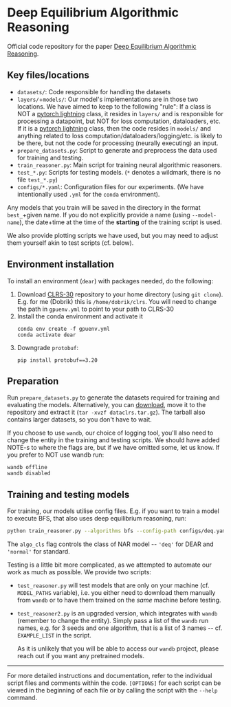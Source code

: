 # Deep Equilibrium Algorithmic Reasoning
Official code repository for the paper [Deep Equilibrium Algorithmic Reasoning](www.google.com).

## Key files/locations

- `datasets/`: Code responsible for handling the datasets
- `layers/`+`models/`: Our model's implementations are in those two locations. We have aimed to keep to the following "rule": If a class is NOT a [pytorch lightning](https://lightning.ai/docs/pytorch/stable/) class, it resides in `layers/` and is responsible for processing a datapoint, but NOT for loss computation, dataloaders, etc. If it is a [pytorch lightning](https://lightning.ai/docs/pytorch/stable/) class, then the code resides in `models/` and anything related to loss computation/dataloaders/logging/etc. is likely to be there, but not the code for processing (neurally executing) an input.
- `prepare_datasets.py`: Script to generate and preprocess the data used for training and testing.
- `train_reasoner.py`: Main script for training neural algorithmic reasoners.
- `test_*.py`: Scripts for testing models. (`*` denotes a wildmark, there is no file `test_*.py`)
- `configs/*.yaml`: Configuration files for our experiments. (We have intentionally used `.yml` for the `conda` environment).

Any models that you train will be saved in the directory in the format `best_`+given name. If you do not explicitly provide a name (using `--model-name`), the date+time at the time of the **starting** of the training script is used.

We also provide plotting scripts we have used, but you may need to adjust them yourself akin to test scripts (cf. below).

## Environment installation

To install an environment (`dear`) with packages needed, do the following:

1. Download [CLRS-30](https://github.com/google-deepmind/clrs) repository to your home directory (using `git clone`). E.g. for me (Dobrik) this is `/home/dobrik/clrs`. You will need to change the path in `gpuenv.yml` to point to your path to CLRS-30
1. Install the conda environment and activate it
   ```
   conda env create -f gpuenv.yml
   conda activate dear
   ```
1. Downgrade `protobuf`:
   ```
   pip install protobuf==3.20
   ```

## Preparation

Run `prepare_datasets.py` to generate the datasets required for training and
evaluating the models. Alternatively, you can
[download](https://mega.nz/file/nN0XADQI#xohgBdOKa54u6dQw4MzJhJOS6fwkrGONyY3BUlC__Kw),
move it to the repository and extract it (`tar -xvzf dataclrs.tar.gz`). The
tarball also contains larger datasets, so you don't have to wait.

If you choose to use `wandb`, our choice of logging tool, you'll also need to
change the entity in the training and testing scripts. We should have added
NOTE-s to where the flags are, but if we have omitted some, let us know. If you prefer to NOT use wandb run:
```
wandb offline
wandb disabled
```

## Training and testing models

For training, our models utilise config files. E.g. if you want to train a model to execute BFS, that also uses deep equilibrium reasoning, run:
```bash
python train_reasoner.py --algorithms bfs --config-path configs/deq.yaml
```
The `algo_cls` flag controls the class of NAR model -- `'deq'` for DEAR and `'normal'` for standard.

Testing is a little bit more complicated, as we attempted to automate our work as much as possible. We provide two scripts: 
- `test_reasoner.py` will test models that are only on your machine (cf. `MODEL_PATHS` variable), i.e. you either need to download them manually from `wandb` or to have them trained on the *same* machine before testing.
- `test_reasoner2.py` is an upgraded version, which integrates with `wandb` (remember to change the entity). Simply pass a list of the `wandb` run names, e.g. for 3 seeds and one algorithm, that is a list of 3 names -- cf. `EXAMPLE_LIST` in the script.
  
  As it is unlikely that you will be able to access our `wandb` project, please reach out if you want any pretrained models.

---
For more detailed instructions and documentation, refer to the individual script files and comments within the code. `[OPTIONS]` for each script can be viewed in the beginning of each file or by calling the script with the `--help` command.
